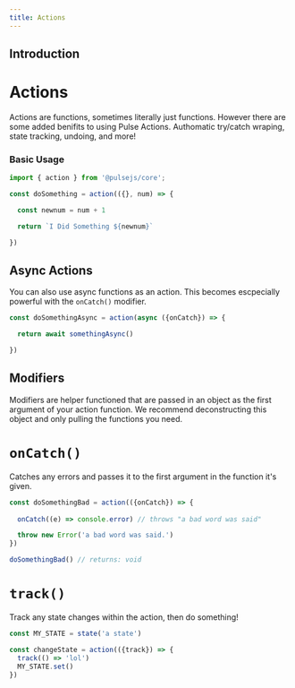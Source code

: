 ```yaml
---
title: Actions
---
```


## Introduction

# Actions

Actions are functions, sometimes literally just functions. However there are some added benifits to using Pulse Actions. Authomatic try/catch wraping, state tracking, undoing, and more!

### Basic Usage
```ts
import { action } from '@pulsejs/core';

const doSomething = action(({}, num) => {

  const newnum = num + 1

  return `I Did Something ${newnum}`

})
```

## Async Actions 

You can also use async functions as an action. This becomes escpecially powerful with the `onCatch()` modifier.

```ts
const doSomethingAsync = action(async ({onCatch}) => {

  return await somethingAsync()

})
```

## Modifiers

Modifiers are helper functioned that are passed in an object as the first argument of your action function. We recommend deconstructing this object and only pulling the functions you need.

# `onCatch()`

Catches any errors and passes it to the first argument in the function it's given.

```ts
const doSomethingBad = action(({onCatch}) => {
  
  onCatch((e) => console.error) // throws "a bad word was said"

  throw new Error('a bad word was said.')
})

doSomethingBad() // returns: void
```

# `track()`

Track any state changes within the action, then do something!

```ts
const MY_STATE = state('a state') 

const changeState = action(({track}) => {
  track(() => 'lol')
  MY_STATE.set()
})
```